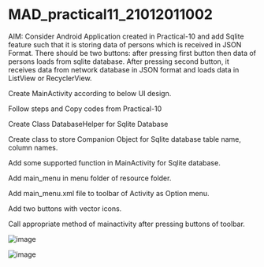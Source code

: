 # MAD_practical11_21012011002

AIM: Consider Android Application created in Practical-10 and add Sqlite feature such that it is storing data of persons which is received in JSON Format. There should be two buttons: after pressing first button then data of persons loads from sqlite database. After pressing second button, it receives data from network database in JSON format and loads data in ListView or RecyclerView.

Create MainActivity according to below UI design.

Follow steps and Copy codes from Practical-10

Create Class DatabaseHelper for Sqlite Database

Create class to store Companion Object for Sqlite database table name, column names.

 Add some supported function in MainActivity for Sqlite database.

Add main_menu in menu folder of resource folder.

Add main_menu.xml file to toolbar of Activity as Option menu.

Add two buttons with vector icons.

Call appropriate method of mainactivity after pressing buttons of toolbar.

![image](https://github.com/Chintan0484/MAD_practical11_21012011002/assets/98694412/ae41fe16-7734-461d-80b9-a65e373d914e)

![image](https://github.com/Chintan0484/MAD_practical11_21012011002/assets/98694412/daacbaea-5e4b-4d42-a9c7-f201e5d42d9f)


